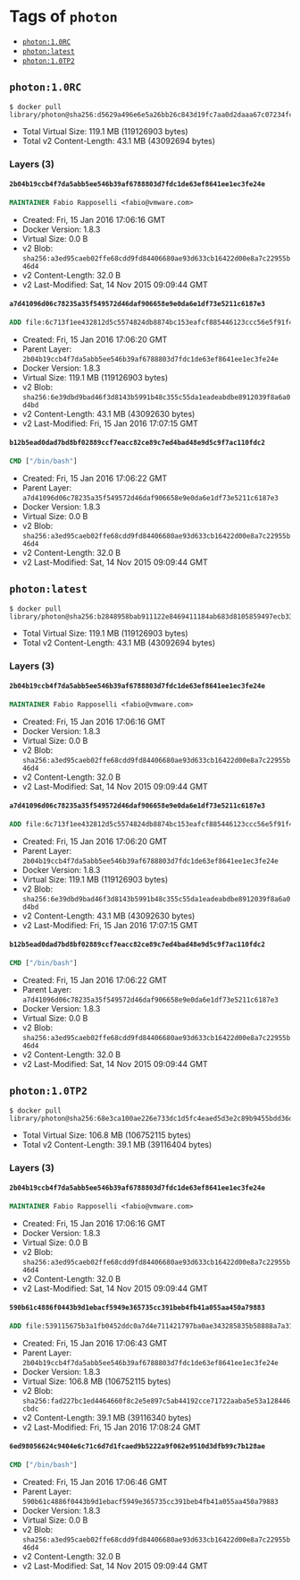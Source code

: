 <!-- THIS FILE IS GENERATED VIA '.template-helpers/generate-tag-details.pl' -->

# Tags of `photon`

-	[`photon:1.0RC`](#photon10rc)
-	[`photon:latest`](#photonlatest)
-	[`photon:1.0TP2`](#photon10tp2)

## `photon:1.0RC`

```console
$ docker pull library/photon@sha256:d5629a496e6e5a26bb26c843d19fc7aa0d2daaa67c07234fc9b527329dbd8db5
```

-	Total Virtual Size: 119.1 MB (119126903 bytes)
-	Total v2 Content-Length: 43.1 MB (43092694 bytes)

### Layers (3)

#### `2b04b19ccb4f7da5abb5ee546b39af6788803d7fdc1de63ef8641ee1ec3fe24e`

```dockerfile
MAINTAINER Fabio Rapposelli <fabio@vmware.com>
```

-	Created: Fri, 15 Jan 2016 17:06:16 GMT
-	Docker Version: 1.8.3
-	Virtual Size: 0.0 B
-	v2 Blob: `sha256:a3ed95caeb02ffe68cdd9fd84406680ae93d633cb16422d00e8a7c22955b46d4`
-	v2 Content-Length: 32.0 B
-	v2 Last-Modified: Sat, 14 Nov 2015 09:09:44 GMT

#### `a7d41096d06c78235a35f549572d46daf906658e9e0da6e1df73e5211c6187e3`

```dockerfile
ADD file:6c713f1ee432812d5c5574824db8874bc153eafcf885446123ccc56e5f91f47b in /
```

-	Created: Fri, 15 Jan 2016 17:06:20 GMT
-	Parent Layer: `2b04b19ccb4f7da5abb5ee546b39af6788803d7fdc1de63ef8641ee1ec3fe24e`
-	Docker Version: 1.8.3
-	Virtual Size: 119.1 MB (119126903 bytes)
-	v2 Blob: `sha256:6e39dbd9bad46f3d8143b5991b48c355c55da1eadeabdbe8912039f8a6a0d4bd`
-	v2 Content-Length: 43.1 MB (43092630 bytes)
-	v2 Last-Modified: Fri, 15 Jan 2016 17:07:15 GMT

#### `b12b5ead0dad7bd8bf02889ccf7eacc82ce89c7ed4bad48e9d5c9f7ac110fdc2`

```dockerfile
CMD ["/bin/bash"]
```

-	Created: Fri, 15 Jan 2016 17:06:22 GMT
-	Parent Layer: `a7d41096d06c78235a35f549572d46daf906658e9e0da6e1df73e5211c6187e3`
-	Docker Version: 1.8.3
-	Virtual Size: 0.0 B
-	v2 Blob: `sha256:a3ed95caeb02ffe68cdd9fd84406680ae93d633cb16422d00e8a7c22955b46d4`
-	v2 Content-Length: 32.0 B
-	v2 Last-Modified: Sat, 14 Nov 2015 09:09:44 GMT

## `photon:latest`

```console
$ docker pull library/photon@sha256:b2848958bab911122e8469411184ab683d8105859497ecb33bb9f3760ace6ce0
```

-	Total Virtual Size: 119.1 MB (119126903 bytes)
-	Total v2 Content-Length: 43.1 MB (43092694 bytes)

### Layers (3)

#### `2b04b19ccb4f7da5abb5ee546b39af6788803d7fdc1de63ef8641ee1ec3fe24e`

```dockerfile
MAINTAINER Fabio Rapposelli <fabio@vmware.com>
```

-	Created: Fri, 15 Jan 2016 17:06:16 GMT
-	Docker Version: 1.8.3
-	Virtual Size: 0.0 B
-	v2 Blob: `sha256:a3ed95caeb02ffe68cdd9fd84406680ae93d633cb16422d00e8a7c22955b46d4`
-	v2 Content-Length: 32.0 B
-	v2 Last-Modified: Sat, 14 Nov 2015 09:09:44 GMT

#### `a7d41096d06c78235a35f549572d46daf906658e9e0da6e1df73e5211c6187e3`

```dockerfile
ADD file:6c713f1ee432812d5c5574824db8874bc153eafcf885446123ccc56e5f91f47b in /
```

-	Created: Fri, 15 Jan 2016 17:06:20 GMT
-	Parent Layer: `2b04b19ccb4f7da5abb5ee546b39af6788803d7fdc1de63ef8641ee1ec3fe24e`
-	Docker Version: 1.8.3
-	Virtual Size: 119.1 MB (119126903 bytes)
-	v2 Blob: `sha256:6e39dbd9bad46f3d8143b5991b48c355c55da1eadeabdbe8912039f8a6a0d4bd`
-	v2 Content-Length: 43.1 MB (43092630 bytes)
-	v2 Last-Modified: Fri, 15 Jan 2016 17:07:15 GMT

#### `b12b5ead0dad7bd8bf02889ccf7eacc82ce89c7ed4bad48e9d5c9f7ac110fdc2`

```dockerfile
CMD ["/bin/bash"]
```

-	Created: Fri, 15 Jan 2016 17:06:22 GMT
-	Parent Layer: `a7d41096d06c78235a35f549572d46daf906658e9e0da6e1df73e5211c6187e3`
-	Docker Version: 1.8.3
-	Virtual Size: 0.0 B
-	v2 Blob: `sha256:a3ed95caeb02ffe68cdd9fd84406680ae93d633cb16422d00e8a7c22955b46d4`
-	v2 Content-Length: 32.0 B
-	v2 Last-Modified: Sat, 14 Nov 2015 09:09:44 GMT

## `photon:1.0TP2`

```console
$ docker pull library/photon@sha256:68e3ca100ae226e733dc1d5fc4eaed5d3e2c89b9455bdd36d0296b05002f2098
```

-	Total Virtual Size: 106.8 MB (106752115 bytes)
-	Total v2 Content-Length: 39.1 MB (39116404 bytes)

### Layers (3)

#### `2b04b19ccb4f7da5abb5ee546b39af6788803d7fdc1de63ef8641ee1ec3fe24e`

```dockerfile
MAINTAINER Fabio Rapposelli <fabio@vmware.com>
```

-	Created: Fri, 15 Jan 2016 17:06:16 GMT
-	Docker Version: 1.8.3
-	Virtual Size: 0.0 B
-	v2 Blob: `sha256:a3ed95caeb02ffe68cdd9fd84406680ae93d633cb16422d00e8a7c22955b46d4`
-	v2 Content-Length: 32.0 B
-	v2 Last-Modified: Sat, 14 Nov 2015 09:09:44 GMT

#### `590b61c4886f0443b9d1ebacf5949e365735cc391beb4fb41a055aa450a79883`

```dockerfile
ADD file:539115675b3a1fb0452ddc0a7d4e711421797ba0ae343285835b58888a7a3163 in /
```

-	Created: Fri, 15 Jan 2016 17:06:43 GMT
-	Parent Layer: `2b04b19ccb4f7da5abb5ee546b39af6788803d7fdc1de63ef8641ee1ec3fe24e`
-	Docker Version: 1.8.3
-	Virtual Size: 106.8 MB (106752115 bytes)
-	v2 Blob: `sha256:fad227bc1ed4464660f8c2e5e897c5ab44192cce71722aaba5e53a128446cbdc`
-	v2 Content-Length: 39.1 MB (39116340 bytes)
-	v2 Last-Modified: Fri, 15 Jan 2016 17:08:24 GMT

#### `6ed98056624c9404e6c71c6d7d1fcaed9b5222a9f062e9510d3dfb99c7b128ae`

```dockerfile
CMD ["/bin/bash"]
```

-	Created: Fri, 15 Jan 2016 17:06:46 GMT
-	Parent Layer: `590b61c4886f0443b9d1ebacf5949e365735cc391beb4fb41a055aa450a79883`
-	Docker Version: 1.8.3
-	Virtual Size: 0.0 B
-	v2 Blob: `sha256:a3ed95caeb02ffe68cdd9fd84406680ae93d633cb16422d00e8a7c22955b46d4`
-	v2 Content-Length: 32.0 B
-	v2 Last-Modified: Sat, 14 Nov 2015 09:09:44 GMT
